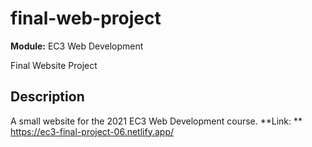 # final-web-project
**Module:** EC3 Web Development 

Final Website Project

## Description
A small website for the 2021 EC3 Web Development course.
**Link: ** <https://ec3-final-project-06.netlify.app/>
